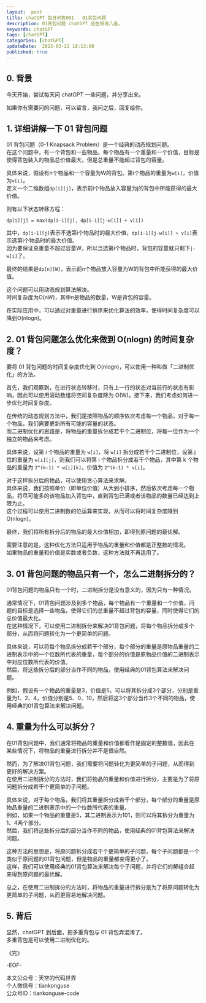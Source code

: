 ```yaml
---   
layout:  post  
title: chatGPT 每日问答001 - 01背包问题  
description: 01背包问题 chatGPT 还在胡说八道。 
keywords: chatGPT  
tags: [chatGPT]    
categories: [chatGPT]  
updateDate:  2023-03-22 18:13:00  
published: true  
---  
```



## 0. 背景  


今天开始，尝试每天问 chatGPT 一些问题，并分享出来。  


如果你有需要问的问题，可以留言，我问之后，回复给你。  


## 1. 详细讲解一下 01 背包问题  


01 背包问题（0-1 Knapsack Problem）是一个经典的动态规划问题。  
在这个问题中，有一个背包和一些物品，每个物品有一个重量和一个价值，目标是使得背包装入的物品总价值最大，但是总重量不能超过背包的容量。  


具体来说，假设有n个物品和一个容量为W的背包。第i个物品的重量为`w[i]`，价值为`v[i]`。  
定义一个二维数组`dp[i][j]`，表示前i个物品放入容量为j的背包中所能获得的最大价值。  


则有以下状态转移方程：  

```
dp[i][j] = max(dp[i-1][j], dp[i-1][j-w[i]] + v[i])
```


其中，`dp[i-1][j]`表示不选第i个物品时的最大价值，`dp[i-1][j-w[i]] + v[i]`表示选第i个物品时的最大价值。  
因为要保证总重量不超过容量W，所以当选第i个物品时，背包的容量就只剩下`j-w[i]`了。  


最终的结果是`dp[n][W]`，表示前n个物品放入容量为W的背包中所能获得的最大价值。  


这个问题可以用动态规划算法解决。  
时间复杂度为O(nW)，其中n是物品的数量，W是背包的容量。  


在实际应用中，可以通过对重量进行排序来优化算法的效率，使得时间复杂度可以降到O(nlogn)。



## 2. 01 背包问题怎么优化来做到 O(nlogn) 的时间复杂度？  


要将 01 背包问题的时间复杂度优化到 O(nlogn)，可以使用一种叫做「二进制优化」的方法。  


首先，我们观察到，在进行状态转移时，只有上一行的状态对当前行的状态有影响，因此可以使用滚动数组将空间复杂度降为 O(W)。接下来，我们考虑如何进一步优化时间复杂度。  


在传统的动态规划方法中，我们是按照物品的顺序依次考虑每一个物品，对于每一个物品，我们需要更新所有可能的容量的状态。  
而二进制优化的思路是，将物品的重量拆分成若干个二进制位，将每一位作为一个独立的物品来考虑。  


具体来说，设第 i 个物品的重量为 `w[i]`，将 `w[i]` 拆分成若干个二进制位，设第 j 位的重量为 `w[i][j]`，则我们可以将第 i 个物品拆分成若干个物品，其中第 k 个物品的重量为 `2^(k-1) * w[i][k]`，价值为 `2^(k-1) * v[i]`。  


对于这样拆分后的物品，可以使用贪心算法来求解。  
具体来说，我们按照单价（即单位价值）从大到小排序，然后依次考虑每一个物品，将尽可能多的该物品加入背包中，直到背包已满或者该物品的数量已经达到上限为止。  
这个过程可以使用二进制数的位运算来实现，从而可以将时间复杂度降到 O(nlogn)。  


最终，我们将所有拆分后的物品的最大价值相加，即得到原问题的最优解。  


需要注意的是，这种优化方法只适用于物品的重量和价值都是正整数的情况。  
如果物品的重量和价值是实数或者负数，这种方法就不再适用了。  


## 3. 01 背包问题的物品只有一个，怎么二进制拆分的？  


01背包问题的物品只有一个时，二进制拆分是没有意义的，因为只有一种情况。  


通常情况下，01背包问题涉及到多个物品，每个物品有一个重量和一个价值，问题的目标是选择一些物品，使得它们的总重量不超过背包的容量，同时使得它们的总价值最大化。  
在这种情况下，可以使用二进制拆分来解决01背包问题，将每个物品拆分成多个部分，从而将问题转化为一个更简单的问题。  


具体来说，可以将每个物品拆分成若干个部分，每个部分的重量是原物品重量的二进制表示中的一个位数所代表的重量，每个部分的价值是原物品价值的二进制表示中对应位数所代表的价值。  
然后，将这些拆分后的部分当作不同的物品，使用经典的01背包算法来解决问题。  


例如，假设有一个物品的重量是3，价值是5，可以将其拆分成3个部分，分别是重量为1、2、4，价值分别是5、0、10，然后将这3个部分当作3个不同的物品，使用经典的01背包算法来解决问题。  


## 4. 重量为什么可以拆分？


在01背包问题中，我们通常将物品的重量和价值都看作是固定的整数值，因此在某些情况下，将物品的重量进行拆分并不是很自然。  


然而，为了解决01背包问题，我们需要将问题转化为更简单的子问题，从而得到更好的解决方案。  
在使用二进制拆分的方法时，我们将物品的重量和价值进行拆分，主要是为了将原问题拆分成若干个更简单的子问题。  


具体来说，对于每个物品，我们将其重量拆分成若干个部分，每个部分的重量是原物品重量的二进制表示中的一个位数所代表的重量。  
例如，如果一个物品的重量是5，其二进制表示为101，则可以将其拆分为重量为1、4两个部分。  
然后，我们将这些拆分后的部分当作不同的物品，使用经典的01背包算法来解决问题。  


这种方法的思想是，将原问题拆分成若干个更简单的子问题，每个子问题都是一个类似于原问题的01背包问题，但是物品的重量都变得更小了。  
这样，我们可以使用经典的01背包算法来解决每个子问题，并将它们的解组合起来得到原问题的最优解。  


总之，在使用二进制拆分的方法时，将物品的重量进行拆分是为了将原问题转化为更简单的子问题，从而更容易地解决问题。  


## 5. 背后  


显然，chatGPT 到后面，把多重背包与 01 背包弄混淆了。  
多重背包是可以使用二进制优化的。  



《完》  


-EOF-  



本文公众号：天空的代码世界  
个人微信号：tiankonguse  
公众号ID：tiankonguse-code  
  

